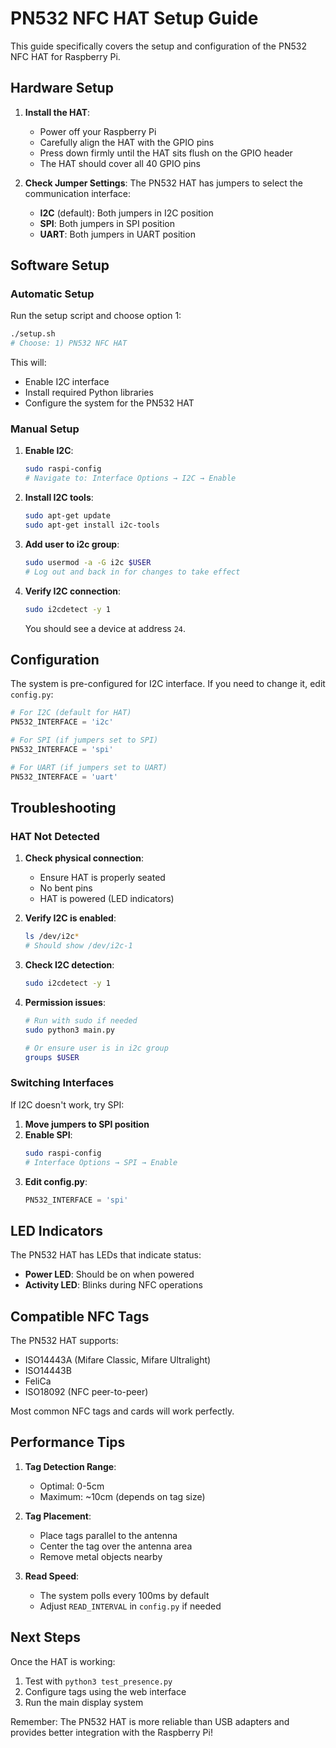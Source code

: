 # PN532 NFC HAT Setup Guide

This guide specifically covers the setup and configuration of the PN532 NFC HAT for Raspberry Pi.

## Hardware Setup

1. **Install the HAT**:
   - Power off your Raspberry Pi
   - Carefully align the HAT with the GPIO pins
   - Press down firmly until the HAT sits flush on the GPIO header
   - The HAT should cover all 40 GPIO pins

2. **Check Jumper Settings**:
   The PN532 HAT has jumpers to select the communication interface:
   - **I2C** (default): Both jumpers in I2C position
   - **SPI**: Both jumpers in SPI position
   - **UART**: Both jumpers in UART position

## Software Setup

### Automatic Setup

Run the setup script and choose option 1:
```bash
./setup.sh
# Choose: 1) PN532 NFC HAT
```

This will:
- Enable I2C interface
- Install required Python libraries
- Configure the system for the PN532 HAT

### Manual Setup

1. **Enable I2C**:
   ```bash
   sudo raspi-config
   # Navigate to: Interface Options → I2C → Enable
   ```

2. **Install I2C tools**:
   ```bash
   sudo apt-get update
   sudo apt-get install i2c-tools
   ```

3. **Add user to i2c group**:
   ```bash
   sudo usermod -a -G i2c $USER
   # Log out and back in for changes to take effect
   ```

4. **Verify I2C connection**:
   ```bash
   sudo i2cdetect -y 1
   ```
   You should see a device at address `24`.

## Configuration

The system is pre-configured for I2C interface. If you need to change it, edit `config.py`:

```python
# For I2C (default for HAT)
PN532_INTERFACE = 'i2c'

# For SPI (if jumpers set to SPI)
PN532_INTERFACE = 'spi'

# For UART (if jumpers set to UART)
PN532_INTERFACE = 'uart'
```

## Troubleshooting

### HAT Not Detected

1. **Check physical connection**:
   - Ensure HAT is properly seated
   - No bent pins
   - HAT is powered (LED indicators)

2. **Verify I2C is enabled**:
   ```bash
   ls /dev/i2c*
   # Should show /dev/i2c-1
   ```

3. **Check I2C detection**:
   ```bash
   sudo i2cdetect -y 1
   ```

4. **Permission issues**:
   ```bash
   # Run with sudo if needed
   sudo python3 main.py
   
   # Or ensure user is in i2c group
   groups $USER
   ```

### Switching Interfaces

If I2C doesn't work, try SPI:

1. **Move jumpers to SPI position**
2. **Enable SPI**:
   ```bash
   sudo raspi-config
   # Interface Options → SPI → Enable
   ```
3. **Edit config.py**:
   ```python
   PN532_INTERFACE = 'spi'
   ```

## LED Indicators

The PN532 HAT has LEDs that indicate status:
- **Power LED**: Should be on when powered
- **Activity LED**: Blinks during NFC operations

## Compatible NFC Tags

The PN532 HAT supports:
- ISO14443A (Mifare Classic, Mifare Ultralight)
- ISO14443B
- FeliCa
- ISO18092 (NFC peer-to-peer)

Most common NFC tags and cards will work perfectly.

## Performance Tips

1. **Tag Detection Range**: 
   - Optimal: 0-5cm
   - Maximum: ~10cm (depends on tag size)

2. **Tag Placement**:
   - Place tags parallel to the antenna
   - Center the tag over the antenna area
   - Remove metal objects nearby

3. **Read Speed**:
   - The system polls every 100ms by default
   - Adjust `READ_INTERVAL` in `config.py` if needed

## Next Steps

Once the HAT is working:
1. Test with `python3 test_presence.py`
2. Configure tags using the web interface
3. Run the main display system

Remember: The PN532 HAT is more reliable than USB adapters and provides better integration with the Raspberry Pi!
